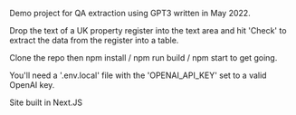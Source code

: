 Demo project for QA extraction using GPT3 written in May 2022.

Drop the text of a UK property register into the text area and hit 'Check' to extract the data from the register into a table.

Clone the repo then npm install / npm run build / npm start to get going.

You'll need a '.env.local' file with the 'OPENAI_API_KEY' set to a valid OpenAI key.

Site built in Next.JS 